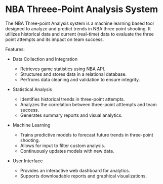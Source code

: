 # NBA Threee-Point Analysis System

The NBA Three-point Analysis system is a machine learning based tool designed to analyze and predict trends in NBA three point shooting. It utilizes historical data and current (real-time) data to evaluate the three point attempts and its impact on team success. 

Features:

* Data Collection and Integration 
    * Retrieves game statistics using NBA API.
    * Structures and stores data in a relational database.
    * Perfroms data cleaning and validation to ensure integrity.
      
* Statistical Analysis
    * Identifies historical trends in three-point attempts.
    * Analyzes the correlation between three-point atttempts and team success.
    * Generates summary reports and visual analytics.
      
* Machine Learning
    * Trains predictive models to forecast future trends in three-point shooting.
    * Allows for input to filter custom analysis. 
    * Continuously updates models with new data.
   
* User Interface
    * Provides an interactive web dashboard for analytics.
    * Supports downloadable reports and graphical visualizations. 
    
